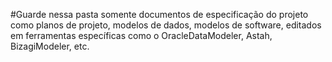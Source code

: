 #Guarde nessa pasta somente documentos de especificação do projeto como planos de projeto, modelos de dados, modelos de software, editados em ferramentas específicas como o OracleDataModeler, Astah, BizagiModeler, etc.
